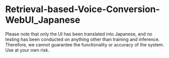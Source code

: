 
# Retrieval-based-Voice-Conversion-WebUI_Japanese

Please note that only the UI has been translated into Japanese, and no testing has been conducted on anything other than training and inference. Therefore, we cannot guarantee the functionality or accuracy of the system. Use at your own risk.
